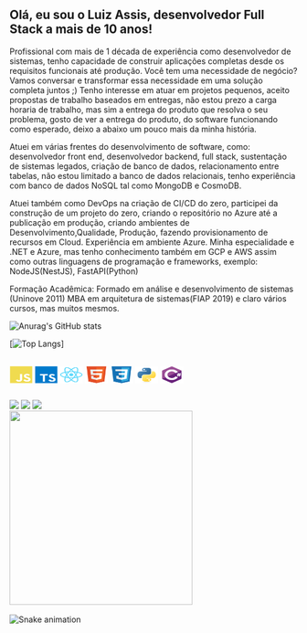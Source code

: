 ## Olá, eu sou o Luiz Assis, desenvolvedor Full Stack a mais de 10 anos!
 Profissional com mais de 1 década de experiência como desenvolvedor de sistemas, tenho capacidade de construir aplicações completas desde os requisitos funcionais até produção. Você tem uma necessidade de negócio?
Vamos conversar e transformar essa necessidade em uma solução completa juntos ;)
Tenho interesse em atuar em projetos pequenos, aceito propostas de trabalho baseados em entregas, não estou prezo a carga horaria de trabalho, mas sim a entrega do produto que resolva o seu problema, gosto de ver a entrega do produto, do software funcionando como esperado, deixo a abaixo um pouco mais da minha história.

Atuei em várias frentes do desenvolvimento de software, como: 
 desenvolvedor front end, desenvolvedor backend, full stack, sustentação de sistemas legados, criação de banco de dados, relacionamento entre tabelas, não estou limitado a banco de dados relacionais, tenho experiência com banco de dados NoSQL tal como MongoDB e CosmoDB.

Atuei também como DevOps na criação de CI/CD do zero, participei da construção de um projeto do zero, criando o repositório no Azure até a publicação em produção, criando ambientes de Desenvolvimento,Qualidade, Produção, fazendo provisionamento de recursos em Cloud. Experiência em ambiente Azure.
Minha especialidade e .NET e Azure, mas tenho conhecimento também em GCP e AWS assim como outras linguagens de programação e frameworks, exemplo: NodeJS(NestJS), FastAPI(Python)

Formação Acadêmica:
Formado em análise e desenvolvimento de sistemas (Uninove 2011)
MBA em arquitetura de sistemas(FIAP 2019)
e claro vários cursos, mas muitos mesmos.
 
![Anurag's GitHub stats](https://github-readme-stats.vercel.app/api?username=nandoplayart&show_icons=true&theme=dracula)

[![Top Langs](https://github-readme-stats-sigma-five.vercel.app/api/top-langs/?username=nandoplayart&theme=react&line_height=40&hide=css)]

<div style="display: inline_block"><br>
  <img align="center" alt="Rafa-Js" height="30" width="40" src="https://raw.githubusercontent.com/devicons/devicon/master/icons/javascript/javascript-plain.svg">
  <img align="center" alt="Rafa-Ts" height="30" width="40" src="https://raw.githubusercontent.com/devicons/devicon/master/icons/typescript/typescript-plain.svg">
  <img align="center" alt="Rafa-React" height="30" width="40" src="https://raw.githubusercontent.com/devicons/devicon/master/icons/react/react-original.svg">
  <img align="center" alt="Rafa-HTML" height="30" width="40" src="https://raw.githubusercontent.com/devicons/devicon/master/icons/html5/html5-original.svg">
  <img align="center" alt="Rafa-CSS" height="30" width="40" src="https://raw.githubusercontent.com/devicons/devicon/master/icons/css3/css3-original.svg">
  <img align="center" alt="Rafa-Python" height="30" width="40" src="https://raw.githubusercontent.com/devicons/devicon/master/icons/python/python-original.svg">
  <img align="center" alt="Rafa-Csharp" height="30" width="40" src="https://raw.githubusercontent.com/devicons/devicon/master/icons/csharp/csharp-original.svg">
</div>
  
  ##
 
<div> 
  <a href="https://instagram.com/nandoplayart" target="_blank"><img src="https://img.shields.io/badge/-Instagram-%23E4405F?style=for-the-badge&logo=instagram&logoColor=white" target="_blank"></a>
  <a href = "mailto:nandoplaydesenvolvimento@gmail.com"><img src="https://img.shields.io/badge/-Gmail-%23333?style=for-the-badge&logo=gmail&logoColor=white" target="_blank"></a>
  <a href="https://www.linkedin.com/in/luiz-fernando-lanna-andr%C3%A9-de-assis-62b26b44/" target="_blank"><img src="https://img.shields.io/badge/-LinkedIn-%230077B5?style=for-the-badge&logo=linkedin&logoColor=white" target="_blank"></a> 
 
 <div style="displey: 'flex', flex-direction: 'column'">
   <img height="340" width="320" src="https://cdn.dribbble.com/users/2131993/screenshots/4948736/media/45dceb640723d72436c427add7966cf8.gif"    target="_blank" />
 </div>
 
 
  ![Snake animation](https://github.com/rafaballerini2/rafaballerini2/blob/output/github-contribution-grid-snake.svg)
</div>
